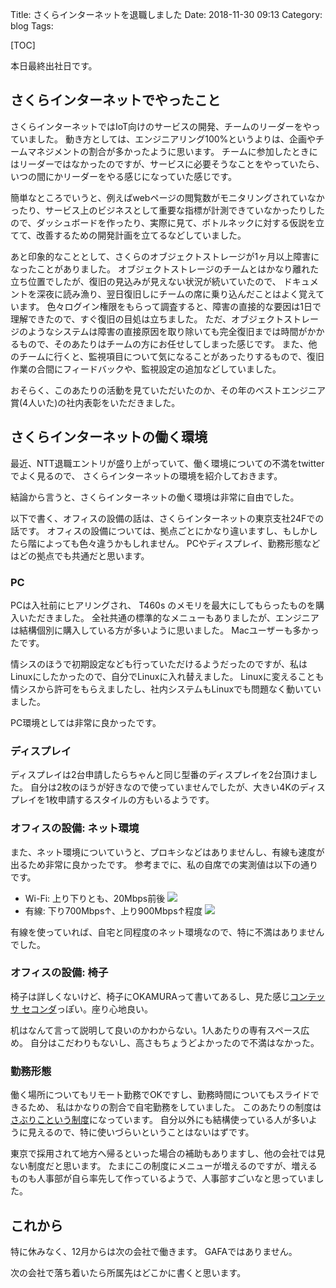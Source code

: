 Title: さくらインターネットを退職しました
Date: 2018-11-30 09:13
Category: blog
Tags:

[TOC]

本日最終出社日です。

## さくらインターネットでやったこと

さくらインターネットではIoT向けのサービスの開発、チームのリーダーをやっていました。
動き方としては、エンジニアリング100%というよりは、企画やチームマネジメントの割合が多かったように思います。
チームに参加したときにはリーダーではなかったのですが、サービスに必要そうなことをやっていたら、いつの間にかリーダーをやる感じになっていた感じです。

簡単なところでいうと、例えばwebページの閲覧数がモニタリングされていなかったり、サービス上のビジネスとして重要な指標が計測できていなかったりしたので、ダッシュボードを作ったり、実際に見て、ボトルネックに対する仮説を立てて、改善するための開発計画を立てるなどしていました。

あと印象的なこととして、さくらのオブジェクトストレージが1ヶ月以上障害になったことがありました。
オブジェクトストレージのチームとはかなり離れた立ち位置でしたが、復旧の見込みが見えない状況が続いていたので、
ドキュメントを深夜に読み漁り、翌日復旧しにチームの席に乗り込んだことはよく覚えています。
色々ログイン権限をもらって調査すると、障害の直接的な要因は1日で理解できたので、すぐ復旧の目処は立ちました。
ただ、オブジェクトストレージのようなシステムは障害の直接原因を取り除いても完全復旧までは時間がかかるもので、そのあたりはチームの方にお任せしてしまった感じです。
また、他のチームに行くと、監視項目について気になることがあったりするもので、復旧作業の合間にフィードバックや、監視設定の追加などしていました。

おそらく、このあたりの活動を見ていただいたのか、その年のベストエンジニア賞(4人いた)の社内表彰をいただきました。

## さくらインターネットの働く環境

最近、NTT退職エントリが盛り上がっていて、働く環境についての不満をtwitterでよく見るので、
さくらインターネットの環境を紹介しておきます。

結論から言うと、さくらインターネットの働く環境は非常に自由でした。

以下で書く、オフィスの設備の話は、さくらインターネットの東京支社24Fでの話です。
オフィスの設備については、拠点ごとにかなり違いますし、もしかしたら階によっても色々違うかもしれません。
PCやディスプレイ、勤務形態などはどの拠点でも共通だと思います。

### PC

PCは入社前にヒアリングされ、 T460s のメモリを最大にしてもらったものを購入いただきました。
全社共通の標準的なメニューもありましたが、エンジニアは結構個別に購入している方が多いように思いました。
Macユーザーも多かったです。

情シスのほうで初期設定なども行っていただけるようだったのですが、私はLinuxにしたかったので、自分でLinuxに入れ替えました。
Linuxに変えることも情シスから許可をもらえましたし、社内システムもLinuxでも問題なく動いていました。

PC環境としては非常に良かったです。

### ディスプレイ

ディスプレイは2台申請したらちゃんと同じ型番のディスプレイを2台頂けました。
自分は2枚のほうが好きなので使っていませんでしたが、大きい4Kのディスプレイを1枚申請するスタイルの方もいるようです。

### オフィスの設備: ネット環境

また、ネット環境についていうと、プロキシなどはありませんし、有線も速度が出るため非常に良かったです。
参考までに、私の自席での実測値は以下の通りです。
* Wi-Fi: 上り下りとも、20Mbps前後
<a href="http://www.speedtest.net/result/7841002788"><img src="http://www.speedtest.net/result/7841002788.png"/></a>
* 有線: 下り700Mbps↑、上り900Mbps↑程度
<a href="http://www.speedtest.net/result/7840998396"><img src="http://www.speedtest.net/result/7840998396.png"/></a>

有線を使っていれば、自宅と同程度のネット環境なので、特に不満はありませんでした。

### オフィスの設備: 椅子

椅子は詳しくないけど、椅子にOKAMURAって書いてあるし、見た感じ[コンテッサ セコンダ](http://www.okamura.co.jp/product/seating/contessa_seconda/)っぽい。座り心地良い。

机はなんて言って説明して良いのかわからない。1人あたりの専有スペース広め。
自分はこだわりもないし、高さもちょうどよかったので不満はなかった。

### 勤務形態

働く場所についてもリモート勤務でOKですし、勤務時間についてもスライドできるため、
私はかなりの割合で自宅勤務をしていました。
このあたりの制度は[さぶりこという制度](https://www.sakura.ad.jp/corporate/corp/sabulico/)になっています。
自分以外にも結構使っている人が多いように見えるので、特に使いづらいということはないはずです。

東京で採用されて地方へ帰るといった場合の補助もありますし、他の会社では見ない制度だと思います。
たまにこの制度にメニューが増えるのですが、増えるものも人事部が自ら率先して作っているようで、人事部すごいなと思っていました。

## これから

特に休みなく、12月からは次の会社で働きます。
GAFAではありません。

次の会社で落ち着いたら所属先はどこかに書くと思います。
